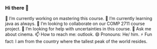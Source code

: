 ### Hi there 👋

 🔭 I’m currently working on mastering this course.
 🌱 I’m currently learning java as always.
 👯 I’m looking to collaborate on our COMP 2711 course project.
 🤔 I’m looking for help with uncertainties in this course.
 💬 Ask me about cinema.
 📫 How to reach me: outlook.
 😄 Pronouns: He/ him.
 ⚡ Fun fact: I am from the country where the tallest peak of the world resides.

